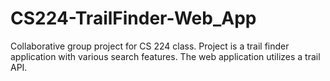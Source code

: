 # CS224-TrailFinder-Web_App
Collaborative group project for CS 224 class. Project is a trail finder application with various search features. The web application utilizes a trail API.
